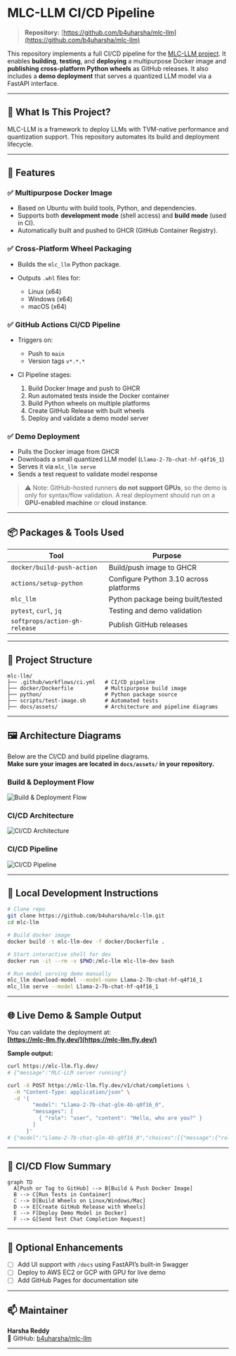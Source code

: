 # MLC-LLM CI/CD Pipeline

> **Repository:** [https://github.com/b4uharsha/mlc-llm](https://github.com/b4uharsha/mlc-llm)

This repository implements a full CI/CD pipeline for the [MLC-LLM project](https://llm.mlc.ai/docs/index.html). It enables **building**, **testing**, and **deploying** a multipurpose Docker image and **publishing cross-platform Python wheels** as GitHub releases. It also includes a **demo deployment** that serves a quantized LLM model via a FastAPI interface.

---

## 🔧 What Is This Project?

MLC-LLM is a framework to deploy LLMs with TVM-native performance and quantization support. This repository automates its build and deployment lifecycle.

---

## 🚀 Features

### ✅ Multipurpose Docker Image

* Based on Ubuntu with build tools, Python, and dependencies.
* Supports both **development mode** (shell access) and **build mode** (used in CI).
* Automatically built and pushed to GHCR (GitHub Container Registry).

### ✅ Cross-Platform Wheel Packaging

* Builds the `mlc_llm` Python package.
* Outputs `.whl` files for:

  * Linux (x64)
  * Windows (x64)
  * macOS (x64)

### ✅ GitHub Actions CI/CD Pipeline

* Triggers on:

  * Push to `main`
  * Version tags `v*.*.*`
* CI Pipeline stages:

  1. Build Docker Image and push to GHCR
  2. Run automated tests inside the Docker container
  3. Build Python wheels on multiple platforms
  4. Create GitHub Release with built wheels
  5. Deploy and validate a demo model server

### ✅ Demo Deployment

* Pulls the Docker image from GHCR
* Downloads a small quantized LLM model (`Llama-2-7b-chat-hf-q4f16_1`)
* Serves it via `mlc_llm serve`
* Sends a test request to validate model response

> ⚠️ Note: GitHub-hosted runners **do not support GPUs**, so the demo is only for syntax/flow validation. A real deployment should run on a **GPU-enabled machine** or **cloud instance**.

---

## 📦 Packages & Tools Used

| Tool                          | Purpose                                |
| ----------------------------- | -------------------------------------- |
| `docker/build-push-action`    | Build/push image to GHCR               |
| `actions/setup-python`        | Configure Python 3.10 across platforms |
| `mlc_llm`                     | Python package being built/tested      |
| `pytest`, `curl`, `jq`        | Testing and demo validation            |
| `softprops/action-gh-release` | Publish GitHub releases                |

---

## 📂 Project Structure

```
mlc-llm/
├── .github/workflows/ci.yml   # CI/CD pipeline
├── docker/Dockerfile          # Multipurpose build image
├── python/                    # Python package source
├── scripts/test-image.sh      # Automated tests
├── docs/assets/               # Architecture and pipeline diagrams
```

---

## 🖼️ Architecture Diagrams

Below are the CI/CD and build pipeline diagrams.  
**Make sure your images are located in `docs/assets/` in your repository.**

### Build & Deployment Flow

![Build & Deployment Flow](assets/mlc-llm-build-flow.png)

### CI/CD Architecture

![CI/CD Architecture](assets/cicd-architecture.png)

### CI/CD Pipeline

![CI/CD Pipeline](assets/cicd-pipeline.png)

---

## 🧪 Local Development Instructions

```bash
# Clone repo
git clone https://github.com/b4uharsha/mlc-llm.git
cd mlc-llm

# Build docker image
docker build -t mlc-llm-dev -f docker/Dockerfile .

# Start interactive shell for dev
docker run -it --rm -v $PWD:/mlc-llm mlc-llm-dev bash

# Run model serving demo manually
mlc_llm download-model --model-name Llama-2-7b-chat-hf-q4f16_1
mlc_llm serve --model Llama-2-7b-chat-hf-q4f16_1
```

---

## 🌐 Live Demo & Sample Output

You can validate the deployment at:  
**[https://mlc-llm.fly.dev/](https://mlc-llm.fly.dev/)**

**Sample output:**

```bash
curl https://mlc-llm.fly.dev/
# {"message":"MLC-LLM server running"}

curl -X POST https://mlc-llm.fly.dev/v1/chat/completions \
  -H "Content-Type: application/json" \
  -d '{
        "model": "Llama-2-7b-chat-glm-4b-q0f16_0",
        "messages": [
          { "role": "user", "content": "Hello, who are you?" }
        ]
      }'
# {"model":"Llama-2-7b-chat-glm-4b-q0f16_0","choices":[{"message":{"role":"assistant","content":"Hello! I am a test model response."}}]}
```

---

## 🔁 CI/CD Flow Summary

```mermaid
graph TD
  A[Push or Tag to GitHub] --> B[Build & Push Docker Image]
  B --> C[Run Tests in Container]
  C --> D[Build Wheels on Linux/Windows/Mac]
  D --> E[Create GitHub Release with Wheels]
  E --> F[Deploy Demo Model in Docker]
  F --> G[Send Test Chat Completion Request]
```

---

## 📌 Optional Enhancements

* [ ] Add UI support with `/docs` using FastAPI’s built-in Swagger
* [ ] Deploy to AWS EC2 or GCP with GPU for live demo
* [ ] Add GitHub Pages for documentation site

---

## 📫 Maintainer

**Harsha Reddy**  
🔗 GitHub: [b4uharsha/mlc-llm](https://github.com/b4uharsha/mlc-llm)

---
